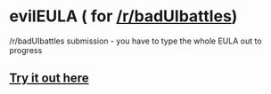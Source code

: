# evilEULA ( for [/r/badUIbattles](https://www.reddit.com/r/badUIbattles/comments/t2z7tp/evileula_you_have_to_type_the_whole_thing_out/))
/r/badUIbattles submission - you have to type the whole EULA out to progress

## [Try it out here](https://baegus.github.io/evilEULA/index.html)

